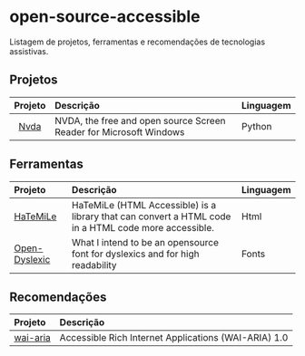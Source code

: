 # open-source-accessible
Listagem de projetos, ferramentas e recomendações de tecnologias assistivas.

## Projetos
| Projeto        | Descrição           | Linguagem  | 
| :-------------: |:-------------|:-------------|
|[Nvda](https://github.com/nvaccess/nvda) | NVDA, the free and open source Screen Reader for Microsoft Windows | Python | 
## Ferramentas 
| Projeto        | Descrição           | Linguagem  |
| :------------- |:-------------|:-----| 
[HaTeMiLe](https://github.com/carlsonsantana/HaTeMiLe-for-JavaScript) | HaTeMiLe (HTML Accessible) is a library that can convert a HTML code in a HTML code more accessible. | Html |
[Open-Dyslexic](https://github.com/antijingoist/open-dyslexic)|What I intend to be an opensource font for dyslexics and for high readability| Fonts|
## Recomendações
| Projeto        | Descrição           |
| :------------- |:-------------|
|[wai-aria](https://www.w3.org/TR/wai-aria/)| Accessible Rich Internet Applications (WAI-ARIA) 1.0 |
